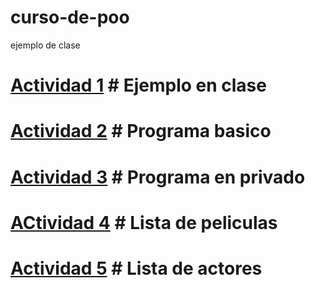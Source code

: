 # curso-de-poo
ejemplo de clase

# [Actividad 1](./Setup/README.md) # Ejemplo en clase

# [Actividad 2](./Act2/Pelicula/Program.cs) # Programa basico

# [Actividad 3](./Act3/Pelicula1/Program.cs) # Programa en privado

# [ACtividad 4](./ACt4/Pelicula2/Program.cs) # Lista de peliculas

# [Actividad 5](./Act5/Actores/Program.cs) # Lista de actores

